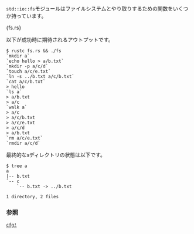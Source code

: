 <!-- The `std::io::fs` module contains several functions that deal with the
filesystem. -->
`std::io::fs`モジュールはファイルシステムとやり取りするための関数をいくつか持っています。

{fs.rs}

<!-- Here's the expected successful output: -->
以下が成功時に期待されるアウトプットです。

```
$ rustc fs.rs && ./fs
`mkdir a`
`echo hello > a/b.txt`
`mkdir -p a/c/d`
`touch a/c/e.txt`
`ln -s ../b.txt a/c/b.txt`
`cat a/c/b.txt`
> hello
`ls a`
> a/b.txt
> a/c
`walk a`
> a/c
> a/c/b.txt
> a/c/e.txt
> a/c/d
> a/b.txt
`rm a/c/e.txt`
`rmdir a/c/d`
```

<!-- And the final state of the `a` directory is: -->
最終的な`a`ディレクトリの状態は以下です。

```
$ tree a
a
|-- b.txt
`-- c
    `-- b.txt -> ../b.txt

1 directory, 2 files
```

<!--
### See also:
-->
### 参照

[`cfg!`][cfg]

[cfg]: ../attribute/cfg.html
